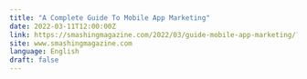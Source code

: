 ```yaml
---
title: "A Complete Guide To Mobile App Marketing"
date: 2022-03-11T12:00:00Z
link: https://smashingmagazine.com/2022/03/guide-mobile-app-marketing/?utm_medium=RSS&utm_source=news.12bit.vn
site: www.smashingmagazine.com
language: English
draft: false
---
```

